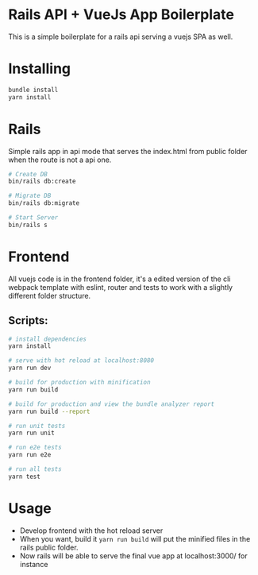 # Rails API + VueJs App Boilerplate

This is a simple boilerplate for a rails api serving a vuejs SPA as well.

# Installing

``` bash
bundle install
yarn install
```

# Rails

Simple rails app in api mode that serves the index.html from public folder when the route is not a api one.

``` bash
# Create DB
bin/rails db:create

# Migrate DB
bin/rails db:migrate

# Start Server
bin/rails s
```

# Frontend

All vuejs code is in the frontend folder, it's a edited version of the cli webpack template with eslint, router and tests to work with a slightly different folder structure.

## Scripts:

``` bash
# install dependencies
yarn install

# serve with hot reload at localhost:8080
yarn run dev

# build for production with minification
yarn run build

# build for production and view the bundle analyzer report
yarn run build --report

# run unit tests
yarn run unit

# run e2e tests
yarn run e2e

# run all tests
yarn test
```

# Usage

* Develop frontend with the hot reload server
* When you want, build it `yarn run build` will put the minified files in the rails public folder.
* Now rails will be able to serve the final vue app at localhost:3000/ for instance
